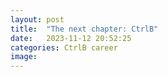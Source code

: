 ```yaml
---
layout: post
title:  "The next chapter: CtrlB"
date:   2023-11-12 20:52:25
categories: CtrlB career
image: 
---
```

